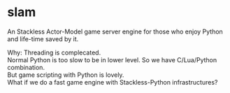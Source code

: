 # slam
An Stackless Actor-Model game server engine for those who enjoy Python and life-time saved by it.

Why:
  Threading is complecated.  
  Normal Python is too slow to be in lower level. So we have C/Lua/Python combination.  
  But game scripting with Python is lovely.  
  What if we do a fast game engine with Stackless-Python infrastructures?  
  
